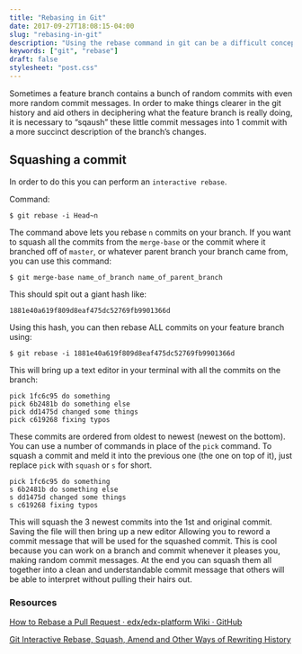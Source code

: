 ```yaml
---
title: "Rebasing in Git"
date: 2017-09-27T18:08:15-04:00
slug: "rebasing-in-git"
description: "Using the rebase command in git can be a difficult concept to understand. This post aims to make it clearer for beginners."
keywords: ["git", "rebase"]
draft: false
stylesheet: "post.css"
---
```


Sometimes a feature branch contains a bunch of random commits with even more random commit messages. In order to make things clearer in the git history and aid others in deciphering what the feature branch is really doing, it is necessary to “sqaush” these little commit messages into 1 commit with a more succinct description of the branch’s changes.

## Squashing a commit

In order to do this you can perform an `interactive rebase`.

Command:

```shell
$ git rebase -i Head~n
```

The command above lets you rebase `n` commits on your branch. If you want to squash all the commits from the `merge-base` or the commit where it branched off of `master`, or whatever parent branch your branch came from, you can use this command:

```shell
$ git merge-base name_of_branch name_of_parent_branch
```

This should spit out a giant hash like: 

```shell
1881e40a619f809d8eaf475dc52769fb9901366d
```

Using this hash, you can then rebase ALL commits on your feature branch using:

```shell
$ git rebase -i 1881e40a619f809d8eaf475dc52769fb9901366d
```

This will bring up a text editor in your terminal with all the commits on the branch:

```shell
pick 1fc6c95 do something
pick 6b2481b do something else
pick dd1475d changed some things
pick c619268 fixing typos
```

These commits are ordered from oldest to newest (newest on the bottom). You can use a number of commands in place of the `pick` command. To squash a commit and meld it into the previous one (the one on top of it), just replace `pick` with `squash` or `s` for short.

```shell
pick 1fc6c95 do something
s 6b2481b do something else
s dd1475d changed some things
s c619268 fixing typos
```

This will squash the 3 newest commits into the 1st and original commit. Saving the file will then bring up a new editor Allowing you to reword a commit message that will be used for the squashed commit. This is cool because you can work on a branch and commit whenever it pleases you, making random commit messages. At the end you can squash them all together into a clean and understandable commit message that others will be able to interpret without pulling their hairs out.

### Resources

[How to Rebase a Pull Request · edx/edx-platform Wiki · GitHub](https://github.com/edx/edx-platform/wiki/How-to-Rebase-a-Pull-Request)

[Git Interactive Rebase, Squash, Amend and Other Ways of Rewriting History](https://robots.thoughtbot.com/git-interactive-rebase-squash-amend-rewriting-history)